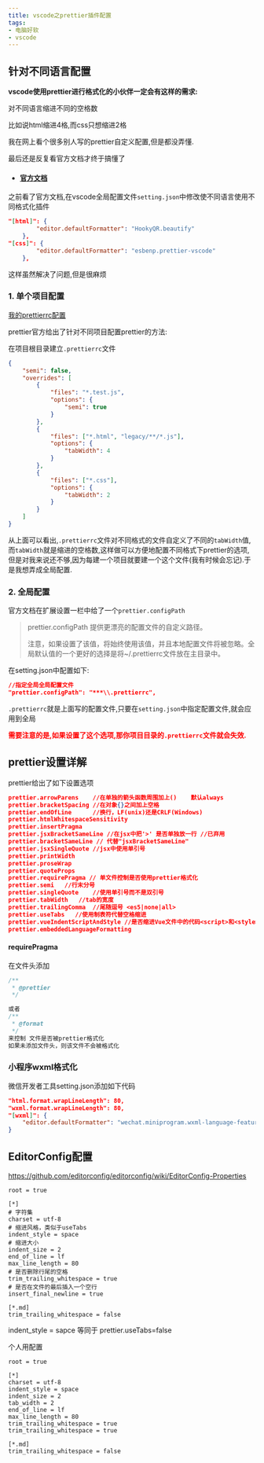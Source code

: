 ```yaml
---
title: vscode之prettier插件配置
tags:
- 电脑好软
- vscode
---
```


## 针对不同语言配置

**vscode使用prettier进行格式化的小伙伴一定会有这样的需求:**

对不同语言缩进不同的空格数

比如说html缩进4格,而css只想缩进2格

我在网上看个很多别人写的prettier自定义配置,但是都没弄懂.

最后还是反复看官方文档才终于搞懂了

<!-- more -->

#### <i style="display:none">官方文档</i>

- #### [官方文档](https://prettier.io/docs/en/options.html)

之前看了官方文档,在vscode全局配置文件`setting.json`中修改使不同语言使用不同格式化插件

```json
"[html]": {
        "editor.defaultFormatter": "HookyQR.beautify"
    },
"[css]": {
        "editor.defaultFormatter": "esbenp.prettier-vscode"
    },
```

这样虽然解决了问题,但是很麻烦

### 1. 单个项目配置

[我的prettierrc配置](https://github.com/fncheng/CodeConfig/blob/master/.prettierrc)

prettier官方给出了针对不同项目配置prettier的方法:

在项目根目录建立`.prettierrc`文件

```json
{
    "semi": false,
    "overrides": [
        {
            "files": "*.test.js",
            "options": {
                "semi": true
            }
        },
        {
            "files": ["*.html", "legacy/**/*.js"],
            "options": {
                "tabWidth": 4
            }
        },
        {
            "files": ["*.css"],
            "options": {
                "tabWidth": 2
            }
        }
    ]
}
```

从上面可以看出,`.prettierrc`文件对不同格式的文件自定义了不同的`tabWidth`值,而`tabWidth`就是缩进的空格数,这样做可以方便地配置不同格式下prettier的选项,但是对我来说还不够,因为每建一个项目就要建一个这个文件(我有时候会忘记).于是我想弄成全局配置.

### 2. 全局配置

官方文档在扩展设置一栏中给了一个`prettier.configPath`

> prettier.configPath
> 提供更漂亮的配置文件的自定义路径。
>
> 注意，如果设置了该值，将始终使用该值，并且本地配置文件将被忽略。全局默认值的一个更好的选择是将~/.prettierrc文件放在主目录中。

在setting.json中配置如下:

```json
//指定全局全局配置文件
"prettier.configPath": "***\\.prettierrc",
```

`.prettierrc`就是上面写的配置文件,只要在`setting.json`中指定配置文件,就会应用到全局

<strong style="color:red">需要注意的是,如果设置了这个选项,那你项目目录的`.prettierrc`文件就会失效.</strong>

## prettier设置详解

prettier给出了如下设置选项

```json
prettier.arrowParens	//在单独的箭头函数周围加上()	默认always
prettier.bracketSpacing	//在对象{}之间加上空格
prettier.endOfLine		//换行，LF(unix)还是CRLF(Windows)
prettier.htmlWhitespaceSensitivity
prettier.insertPragma
prettier.jsxBracketSameLine	//在jsx中把'>' 是否单独放一行 //已弃用
prettier.bracketSameLine // 代替"jsxBracketSameLine"
prettier.jsxSingleQuote	//jsx中使用单引号
prettier.printWidth
prettier.proseWrap
prettier.quoteProps
prettier.requirePragma // 单文件控制是否使用prettier格式化
prettier.semi	//行末分号
prettier.singleQuote	//使用单引号而不是双引号
prettier.tabWidth	//tab的宽度
prettier.trailingComma	//尾随逗号 <es5|none|all>
prettier.useTabs   //使用制表符代替空格缩进
prettier.vueIndentScriptAndStyle //是否缩进Vue文件中的代码<script>和<style>标记
prettier.embeddedLanguageFormatting
```



#### requirePragma

在文件头添加

```js
/**
 * @prettier
 */

或者
/**
 * @format
 */
来控制 文件是否被prettier格式化
如果未添加文件头，则该文件不会被格式化
```



### 小程序wxml格式化

微信开发者工具setting.json添加如下代码

```json
"html.format.wrapLineLength": 80,
"wxml.format.wrapLineLength": 80,
"[wxml]": {
    "editor.defaultFormatter": "wechat.miniprogram.wxml-language-features"
}
```





## EditorConfig配置

https://github.com/editorconfig/editorconfig/wiki/EditorConfig-Properties

```properties
root = true

[*]
# 字符集
charset = utf-8
# 缩进风格，类似于useTabs
indent_style = space
# 缩进大小
indent_size = 2
end_of_line = lf
max_line_length = 80
# 是否删除行尾的空格
trim_trailing_whitespace = true
# 是否在文件的最后插入一个空行
insert_final_newline = true

[*.md]
trim_trailing_whitespace = false
```

indent_style = sapce 等同于 prettier.useTabs=false



个人用配置

```properties
root = true

[*]
charset = utf-8
indent_style = space
indent_size = 2
tab_width = 2
end_of_line = lf
max_line_length = 80
trim_trailing_whitespace = true
trim_trailing_whitespace = true

[*.md]
trim_trailing_whitespace = false
```

